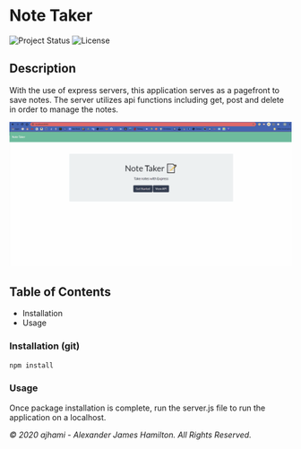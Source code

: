 # Note Taker

![Project Status](https://img.shields.io/badge/status-ready-green)
![License](https://img.shields.io/badge/License-mit-blue)

## Description
With the use of express servers, this application serves as a pagefront to save notes. The server utilizes api functions including get, post and delete in order to manage the notes.

![application gif](https://github.com/ajhami/note_taker/blob/master/public/assets/images/notetaker.gif)


## Table of Contents
- Installation
- Usage

### Installation (git)
```git
npm install
```
### Usage
Once package installation is complete, run the server.js file to run the application on a localhost.



*© 2020 ajhami - Alexander James Hamilton. All Rights Reserved.*

